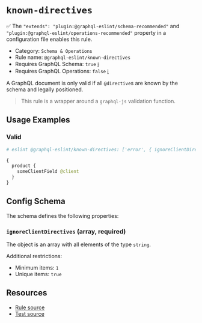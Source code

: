 # `known-directives`

✅ The `"extends": "plugin:@graphql-eslint/schema-recommended"` and
`"plugin:@graphql-eslint/operations-recommended"` property in a configuration file enables this
rule.

- Category: `Schema & Operations`
- Rule name: `@graphql-eslint/known-directives`
- Requires GraphQL Schema: `true` [ℹ️](../../README.md#extended-linting-rules-with-graphql-schema)
- Requires GraphQL Operations: `false`
  [ℹ️](../../README.md#extended-linting-rules-with-siblings-operations)

A GraphQL document is only valid if all `@directive`s are known by the schema and legally
positioned.

> This rule is a wrapper around a `graphql-js` validation function.

## Usage Examples

### Valid

```graphql
# eslint @graphql-eslint/known-directives: ['error', { ignoreClientDirectives: ['client'] }]

{
  product {
    someClientField @client
  }
}
```

## Config Schema

The schema defines the following properties:

### `ignoreClientDirectives` (array, required)

The object is an array with all elements of the type `string`.

Additional restrictions:

- Minimum items: `1`
- Unique items: `true`

## Resources

- [Rule source](https://github.com/graphql/graphql-js/blob/main/src/validation/rules/KnownDirectivesRule.ts)
- [Test source](https://github.com/graphql/graphql-js/tree/main/src/validation/__tests__/KnownDirectivesRule-test.ts)

